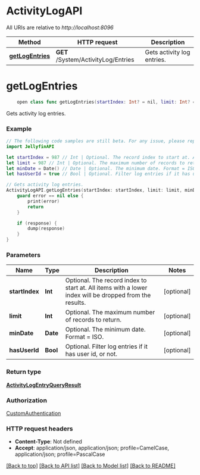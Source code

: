 # ActivityLogAPI

All URIs are relative to *http://localhost:8096*

Method | HTTP request | Description
------------- | ------------- | -------------
[**getLogEntries**](ActivityLogAPI.md#getlogentries) | **GET** /System/ActivityLog/Entries | Gets activity log entries.


# **getLogEntries**
```swift
    open class func getLogEntries(startIndex: Int? = nil, limit: Int? = nil, minDate: Date? = nil, hasUserId: Bool? = nil, completion: @escaping (_ data: ActivityLogEntryQueryResult?, _ error: Error?) -> Void)
```

Gets activity log entries.

### Example 
```swift
// The following code samples are still beta. For any issue, please report via http://github.com/OpenAPITools/openapi-generator/issues/new
import JellyfinAPI

let startIndex = 987 // Int | Optional. The record index to start at. All items with a lower index will be dropped from the results. (optional)
let limit = 987 // Int | Optional. The maximum number of records to return. (optional)
let minDate = Date() // Date | Optional. The minimum date. Format = ISO. (optional)
let hasUserId = true // Bool | Optional. Filter log entries if it has user id, or not. (optional)

// Gets activity log entries.
ActivityLogAPI.getLogEntries(startIndex: startIndex, limit: limit, minDate: minDate, hasUserId: hasUserId) { (response, error) in
    guard error == nil else {
        print(error)
        return
    }

    if (response) {
        dump(response)
    }
}
```

### Parameters

Name | Type | Description  | Notes
------------- | ------------- | ------------- | -------------
 **startIndex** | **Int** | Optional. The record index to start at. All items with a lower index will be dropped from the results. | [optional] 
 **limit** | **Int** | Optional. The maximum number of records to return. | [optional] 
 **minDate** | **Date** | Optional. The minimum date. Format &#x3D; ISO. | [optional] 
 **hasUserId** | **Bool** | Optional. Filter log entries if it has user id, or not. | [optional] 

### Return type

[**ActivityLogEntryQueryResult**](ActivityLogEntryQueryResult.md)

### Authorization

[CustomAuthentication](../README.md#CustomAuthentication)

### HTTP request headers

 - **Content-Type**: Not defined
 - **Accept**: application/json, application/json; profile=CamelCase, application/json; profile=PascalCase

[[Back to top]](#) [[Back to API list]](../README.md#documentation-for-api-endpoints) [[Back to Model list]](../README.md#documentation-for-models) [[Back to README]](../README.md)

